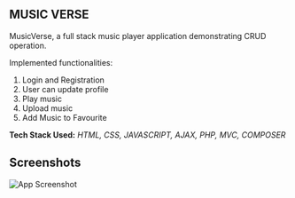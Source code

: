 ## MUSIC VERSE

MusicVerse, a full stack music player application demonstrating CRUD operation. 

Implemented functionalities:
1. Login and Registration
2. User can update profile
3. Play music
4. Upload music
5. Add Music to Favourite

**Tech Stack Used:** *HTML, CSS, JAVASCRIPT, AJAX, PHP, MVC, COMPOSER*

## Screenshots

![App Screenshot]()
